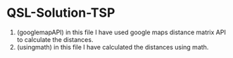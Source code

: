 # QSL-Solution-TSP
1. (googlemapAPI) in this file I have used google maps distance matrix API to calculate the distances.
2. (usingmath) in this file I have calculated the distances using math.
